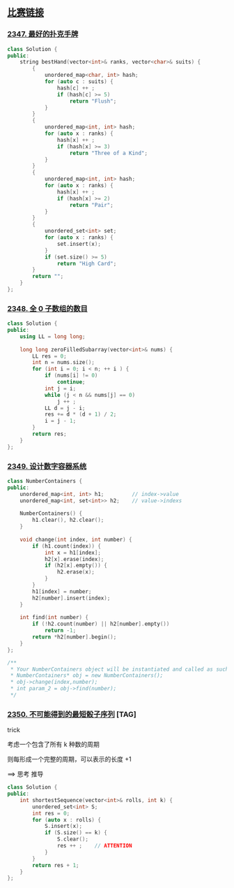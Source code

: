 ## [比赛链接](https://leetcode.cn/contest/biweekly-contest-83/)


### [2347. 最好的扑克手牌](https://leetcode.cn/problems/best-poker-hand/)



```c++
class Solution {
public:
    string bestHand(vector<int>& ranks, vector<char>& suits) {
        {
            unordered_map<char, int> hash;
            for (auto c : suits) {
                hash[c] ++ ;
                if (hash[c] >= 5)
                    return "Flush";
            }
        }
        {
            unordered_map<int, int> hash;
            for (auto x : ranks) {
                hash[x] ++ ;
                if (hash[x] >= 3)
                    return "Three of a Kind";
            }
        }
        {
            unordered_map<int, int> hash;
            for (auto x : ranks) {
                hash[x] ++ ;
                if (hash[x] >= 2)
                    return "Pair";
            }
        }
        {
            unordered_set<int> set;
            for (auto x : ranks) {
                set.insert(x);
            }
            if (set.size() >= 5)
                return "High Card";
        }
        return "";
    }
};
```


### [2348. 全 0 子数组的数目](https://leetcode.cn/problems/number-of-zero-filled-subarrays/)



```c++
class Solution {
public:
    using LL = long long;
    
    long long zeroFilledSubarray(vector<int>& nums) {
        LL res = 0;
        int n = nums.size();
        for (int i = 0; i < n; ++ i ) {
            if (nums[i] != 0)
                continue;
            int j = i;
            while (j < n && nums[j] == 0)
                j ++ ;
            LL d = j - i;
            res += d * (d + 1) / 2;
            i = j - 1;
        }
        return res;
    }
};
```

### [2349. 设计数字容器系统](https://leetcode.cn/problems/design-a-number-container-system/)



```c++
class NumberContainers {
public:
    unordered_map<int, int> h1;         // index->value
    unordered_map<int, set<int>> h2;    // value->indexs
    
    NumberContainers() {
        h1.clear(), h2.clear();
    }
    
    void change(int index, int number) {
        if (h1.count(index)) {
            int x = h1[index];
            h2[x].erase(index);
            if (h2[x].empty()) {
                h2.erase(x);
            }
        }
        h1[index] = number;
        h2[number].insert(index);
    }
    
    int find(int number) {
        if (!h2.count(number) || h2[number].empty())
            return -1;
        return *h2[number].begin();
    }
};

/**
 * Your NumberContainers object will be instantiated and called as such:
 * NumberContainers* obj = new NumberContainers();
 * obj->change(index,number);
 * int param_2 = obj->find(number);
 */
```

### [2350. 不可能得到的最短骰子序列](https://leetcode.cn/problems/shortest-impossible-sequence-of-rolls/) [TAG]

trick

考虑一个包含了所有 k 种数的周期

则每形成一个完整的周期，可以表示的长度 +1

==> 思考 推导

```c++
class Solution {
public:
    int shortestSequence(vector<int>& rolls, int k) {
        unordered_set<int> S;
        int res = 0;
        for (auto x : rolls) {
            S.insert(x);
            if (S.size() == k) {
                S.clear();
                res ++ ;    // ATTENTION
            }
        }
        return res + 1;
    }
};
```
